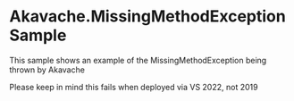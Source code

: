 # Akavache.MissingMethodExceptionSample
This sample shows an example of the MissingMethodException being thrown by Akavache

Please keep in mind this fails when deployed via VS 2022, not 2019
